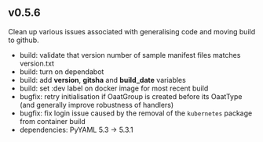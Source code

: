 ## v0.5.6

Clean up various issues associated with generalising code and moving build to github.

* build: validate that version number of sample manifest files matches version.txt
* build: turn on dependabot
* build: add __version__, __gitsha__ and __build_date__ variables
* build: set :dev label on docker image for most recent build
* bugfix: retry initialisation if OaatGroup is created before its OaatType (and generally improve robustness of handlers)
* bugfix: fix login issue caused by the removal of the `kubernetes` package from container build
* dependencies: PyYAML 5.3 -> 5.3.1
